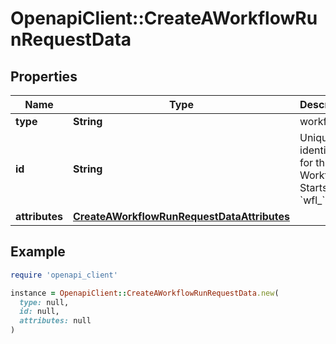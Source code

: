 # OpenapiClient::CreateAWorkflowRunRequestData

## Properties

| Name | Type | Description | Notes |
| ---- | ---- | ----------- | ----- |
| **type** | **String** | workflow | [optional] |
| **id** | **String** | Unique identifier for this Workflow. Starts with &#x60;wfl_&#x60;. | [optional] |
| **attributes** | [**CreateAWorkflowRunRequestDataAttributes**](CreateAWorkflowRunRequestDataAttributes.md) |  | [optional] |

## Example

```ruby
require 'openapi_client'

instance = OpenapiClient::CreateAWorkflowRunRequestData.new(
  type: null,
  id: null,
  attributes: null
)
```

